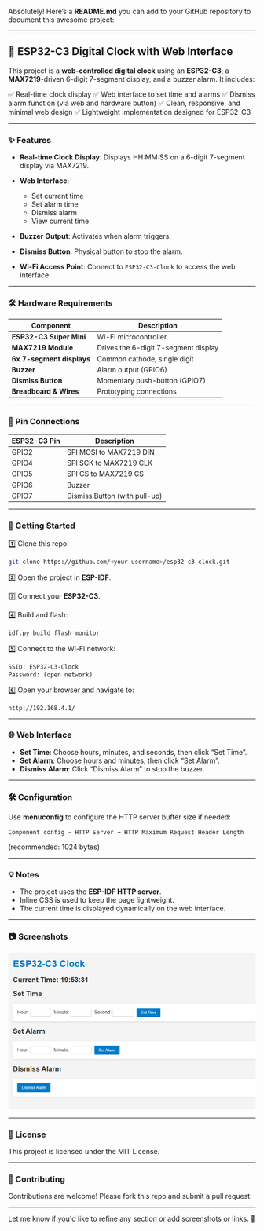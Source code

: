 Absolutely! Here’s a **README.md** you can add to your GitHub repository to document this awesome project:

---

## 📱 ESP32-C3 Digital Clock with Web Interface

This project is a **web-controlled digital clock** using an **ESP32-C3**, a **MAX7219**-driven 6-digit 7-segment display, and a buzzer alarm. It includes:

✅ Real-time clock display
✅ Web interface to set time and alarms
✅ Dismiss alarm function (via web and hardware button)
✅ Clean, responsive, and minimal web design
✅ Lightweight implementation designed for ESP32-C3

---

### ✨ Features

* **Real-time Clock Display**: Displays HH\:MM\:SS on a 6-digit 7-segment display via MAX7219.
* **Web Interface**:

  * Set current time
  * Set alarm time
  * Dismiss alarm
  * View current time
* **Buzzer Output**: Activates when alarm triggers.
* **Dismiss Button**: Physical button to stop the alarm.
* **Wi-Fi Access Point**: Connect to `ESP32-C3-Clock` to access the web interface.

---

### 🛠️ Hardware Requirements

| Component                 | Description                          |
| ------------------------- | ------------------------------------ |
| **ESP32-C3 Super Mini**   | Wi-Fi microcontroller                |
| **MAX7219 Module**        | Drives the 6-digit 7-segment display |
| **6x 7-segment displays** | Common cathode, single digit         |
| **Buzzer**                | Alarm output (GPIO6)                 |
| **Dismiss Button**        | Momentary push-button (GPIO7)        |
| **Breadboard & Wires**    | Prototyping connections              |

---

### 📌 Pin Connections

| ESP32-C3 Pin | Description                   |
| ------------ | ----------------------------- |
| GPIO2        | SPI MOSI to MAX7219 DIN       |
| GPIO4        | SPI SCK to MAX7219 CLK        |
| GPIO5        | SPI CS to MAX7219 CS          |
| GPIO6        | Buzzer                        |
| GPIO7        | Dismiss Button (with pull-up) |

---

### 🚀 Getting Started

1️⃣ Clone this repo:

```bash
git clone https://github.com/<your-username>/esp32-c3-clock.git
```

2️⃣ Open the project in **ESP-IDF**.

3️⃣ Connect your **ESP32-C3**.

4️⃣ Build and flash:

```bash
idf.py build flash monitor
```

5️⃣ Connect to the Wi-Fi network:

```
SSID: ESP32-C3-Clock
Password: (open network)
```

6️⃣ Open your browser and navigate to:

```
http://192.168.4.1/
```

---

### 🌐 Web Interface

* **Set Time**: Choose hours, minutes, and seconds, then click “Set Time”.
* **Set Alarm**: Choose hours and minutes, then click “Set Alarm”.
* **Dismiss Alarm**: Click “Dismiss Alarm” to stop the buzzer.

---

### 🛠️ Configuration

Use **menuconfig** to configure the HTTP server buffer size if needed:

```
Component config → HTTP Server → HTTP Maximum Request Header Length
```

(recommended: 1024 bytes)

---

### 💡 Notes

* The project uses the **ESP-IDF HTTP server**.
* Inline CSS is used to keep the page lightweight.
* The current time is displayed dynamically on the web interface.

---

### 📷 Screenshots

<img src ="assest\web_interface.png">

---

### 📝 License

This project is licensed under the MIT License.

---

### 🤝 Contributing

Contributions are welcome! Please fork this repo and submit a pull request.

---

Let me know if you'd like to refine any section or add screenshots or links. 🚀
